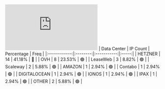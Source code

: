 ![Diagramm](https://github.com/obajay/StateSync-snapshots/blob/main/Projects/AndromedaProtocol/1/README.md)
| Data Center | IP Count | Percentage | Freq |
|:------------:|:--------:|:-----------:|:-----:|
| HETZNER | 14 | 41.18% | 🔴 |
| OVH | 8 | 23.53% | 🟢 |
| LeaseWeb | 3 | 8.82% | 🟢 |
| Scaleway | 2 | 5.88% | 🟢 |
| AMAZON | 1 | 2.94% | 🟢 |
| Contabo | 1 | 2.94% | 🟢 |
| DIGITALOCEAN | 1 | 2.94% | 🟢 |
| IONOS | 1 | 2.94% | 🟢 |
| IPAX | 1 | 2.94% | 🟢 |
| OTHER | 2 | 5.88% | 🟢 |